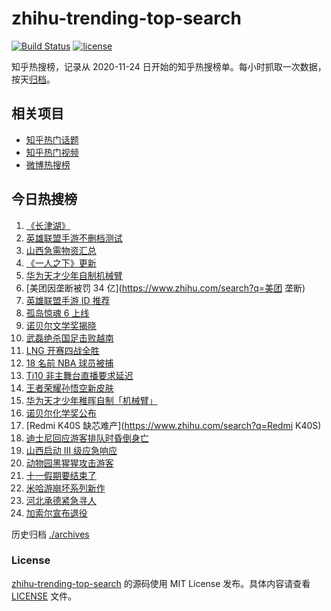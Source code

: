 # zhihu-trending-top-search

[![Build Status](https://github.com/justjavac/zhihu-trending-top-search/workflows/ci/badge.svg?branch=main)](https://github.com/justjavac/zhihu-trending-top-search/actions)
[![license](https://img.shields.io/github/license/justjavac/zhihu-trending-top-search)](https://github.com/justjavac/zhihu-trending-top-search/blob/main/LICENSE)

知乎热搜榜，记录从 2020-11-24 日开始的知乎热搜榜单。每小时抓取一次数据，按天[归档](./archives)。

## 相关项目

- [知乎热门话题](https://github.com/justjavac/zhihu-trending-hot-questions)
- [知乎热门视频](https://github.com/justjavac/zhihu-trending-hot-video)
- [微博热搜榜](https://github.com/justjavac/weibo-trending-hot-search)

## 今日热搜榜

<!-- BEGIN -->
<!-- 最后更新时间 Fri Oct 08 2021 21:18:41 GMT+0800 (China Standard Time) -->

1. [《长津湖》](https://www.zhihu.com/search?q=长津湖)
1. [英雄联盟手游不删档测试](https://www.zhihu.com/search?q=英雄联盟手游)
1. [山西急需物资汇总](https://www.zhihu.com/search?q=山西)
1. [《一人之下》更新](https://www.zhihu.com/search?q=一人之下)
1. [华为天才少年自制机械臂](https://www.zhihu.com/search?q=稚晖)
1. [美团因垄断被罚 34 亿](https://www.zhihu.com/search?q=美团 垄断)
1. [英雄联盟手游 ID 推荐](https://www.zhihu.com/search?q=英雄联盟手游id)
1. [孤岛惊魂 6 上线](https://www.zhihu.com/search?q=孤岛惊魂6)
1. [诺贝尔文学奖揭晓](https://www.zhihu.com/search?q=诺贝尔文学奖)
1. [武磊绝杀国足击败越南](https://www.zhihu.com/search?q=中国男足)
1. [LNG 开赛四战全胜](https://www.zhihu.com/search?q=LNG)
1. [18 名前 NBA 球员被捕](https://www.zhihu.com/search?q=NBA球员被捕)
1. [Ti10 非主舞台直播要求延迟](https://www.zhihu.com/search?q=ti10直播)
1. [王者荣耀孙悟空新皮肤](https://www.zhihu.com/search?q=孙悟空皮肤)
1. [华为天才少年稚晖自制「机械臂」](https://www.zhihu.com/search?q=稚晖)
1. [诺贝尔化学奖公布](https://www.zhihu.com/search?q=诺贝尔化学奖)
1. [Redmi K40S 缺芯难产](https://www.zhihu.com/search?q=Redmi K40S)
1. [迪士尼回应游客排队时昏倒身亡](https://www.zhihu.com/search?q=迪士尼)
1. [山西启动 Ⅲ 级应急响应](https://www.zhihu.com/search?q=山西)
1. [动物园黑猩猩攻击游客](https://www.zhihu.com/search?q=黑猩猩)
1. [十一假期要结束了](https://www.zhihu.com/search?q=十一假期)
1. [米哈游崩坏系列新作](https://www.zhihu.com/search?q=崩坏：星穹铁道)
1. [河北承德紧急寻人](https://www.zhihu.com/search?q=承德密切接触者)
1. [加索尔宣布退役](https://www.zhihu.com/search?q=加索尔)

<!-- END -->

历史归档 [./archives](./archives)

### License

[zhihu-trending-top-search](https://github.com/justjavac/zhihu-trending-top-search)
的源码使用 MIT License 发布。具体内容请查看 [LICENSE](./LICENSE) 文件。
